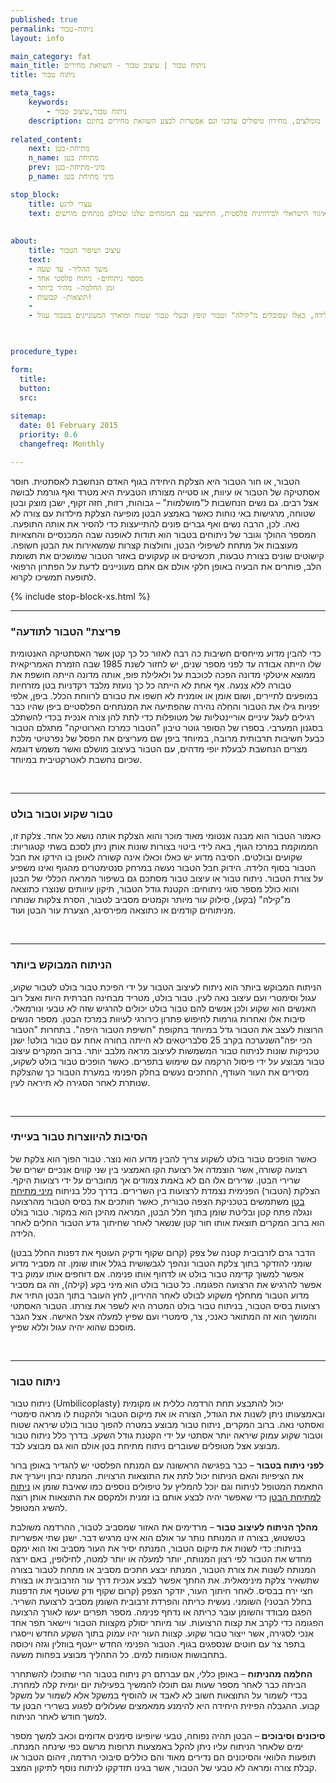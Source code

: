```yaml
---
published: true
permalink: ניתוח-טבור
layout: info

main_category: fat
main_title: ניתוח טבור | עיצוב טבור - השוואת מחירים
title: ניתוח טבור

meta_tags:
    keywords:
        - ניתוח טבור,עיצוב טבור
    description: ניתוח טבור - כל מה שרציתם לדעת על ניתוח לעיצוב הטבור, טכניקות, מתי מבצעים, מומחים מומלצים, מחירון טיפולים עדכני וגם אפשרות לבצע השוואת מחירים בחינם
    
related_content:
    next: מתיחת-בטן
    n_name: מתיחת בטן
    prev: מיני-מתיחת-בטן
    p_name: מיני מתיחת בטן

stop_block: 
    title: עצרי לרגע
    text: סובלת מטבור בעייתי? מעוניינת לשפר את מראה הטבור? בניתוח קצר תוכלי לעצב לעצמך טבור יפה וסקסי בלי סיכונים וסיבוכים מיותרים, חשוב רק שתעברי את הניתוח אצל מנתח פלסטי ששייך לאיגוד הישראלי לכירורגיה פלסטית, התייעצי עם המומחים שלנו שכולם מנתחים מורשים!!    
    
    
about:
    title: עיצוב ושיפור הטבור
    text: 
    - משך ההליך- עד שעה
    - מספר ניתוחים- ניתוח פלסטי אחד
    - זמן החלמה- מהיר ביותר
    - תוצאות- קבועות!
    - 
    - מתאים לאנשים עם בעיית טבור כבר מהלידה, כאלו שסובלים מ"קילה" וטבור קופץ ובעלי טבור שטוח ומוארך המעוניינים בטבור עגול

   

procedure_type: 

form:
  title: 
  button: 
  src:
  
sitemap: 
  date: 01 February 2015
  priority: 0.6
  changefreq: Monthly

---
```

הטבור, או חור הטבור היא הצלקת היחידה בגוף האדם הנחשבת לאסתטית. חוסר אסתטיקה של הטבור או עיוות, או סטייה מצורתו הטבעית היא מטרד ואף גורמת לבושה אצל רבים. גם נשים הנחשבות ל"מושלמות" – גבוהות, רזות, חזה זקוף, ישבן מוצק ובטן שטוחה, מרגישות באי נוחות כאשר באמצע הבטן מופיעה הצלקת מילדות עם צורה לא נאה. לכן, הרבה נשים ואף גברים פונים להתייעצות כדי להסיר את אותה התופעה. המספר ההולך וגובר של ניתוחים בטבור הוא תודות לאופנה שבה המכנסיים והחצאיות מעוצבות אל מתחת לשיפולי הבטן, וחולצות קצרות שמשאירות את הבטן חשופה. קישוטים שונים בצורת טבעות, תכשיטים או קעקועים באזור הטבור שמושכים את תשומת הלב, פותרים את הבעיה באופן חלקי אולם אם אתם מעוניינים לדעת על הפתרון הרפואי לתופעה תמשיכו לקרוא.

 {% include stop-block-xs.html %}  

- - - - - -
 
###  "פריצת" הטבור לתודעה

כדי להבין מדוע מייחסים חשיבות כה רבה לאזור כל כך קטן אשר האסתטיקה האנטומית שלו הייתה אבודה עד לפני מספר שנים, יש לחזור לשנת 1985 שבה הזמרת האמריקאית ממוצא איטלקי מדונה הפכה לכוכבת על ולאלילת פופ, אותה מדונה הייתה חושפת את טבורה ללא צנעה. אף אחת לא הייתה כל כך נועזת מלבד רקדניות בטן מזרחיות במופעים לתיירים, ושום אומן או אומנית לא חשפו את טבורם לרווחת הכלל. ביפן, אלפי יפניות גילו את הטבור והחלה נהירה שהפתיעה את המנתחים הפלסטיים ביפן שהיו כבר רגילים לעגל עיניים אוריינטליות של מטופלות כדי לתת להן צורה אנכית בכדי להשתלב בסגנון המערבי. בספרו של הסופר גוטר טיבון "הטבור כמרכז הארוטיקה" מתגלם הטבור כבעל חשיבות תרבותית מרובה, במיוחד ביפן שם מעריצים את הפסל של נפרטיטי מלכת מצרים הנחשבת לבעלת יופי מדהים, עם הטבור בעיצוב מושלם ואשר משמש דוגמא שכיום נחשבת לאטרקטיבית במיוחד.
  
 

- - - - - -

###  טבור שקוע וטבור בולט

כאמור הטבור הוא מבנה אנטומי מאוד מוכר והוא הצלקת אותה נושא כל אחד. צלקת זו, הממוקמת במרכז הגוף, באה לידי ביטוי בצורות שונות אותן ניתן לסכם בשתי קטגוריות: שקועים ובולטים. הסיבה מדוע יש כאלו וכאלו אינה קשורה לאופן בו הידקו את חבל הטבור בסוף הלידה. הידוק חבל הטבור נעשה במרחק סנטימטרים מהגוף ואינו משפיע על צורת הטבור. ניתוח טבור או עיצוב טבור מסתכם גם בשיפור המראה הכללי של הבטן והוא כולל מספר סוגי ניתוחים: הקטנת גודל הטבור, תיקון עיוותים שנוצרו כתוצאה מ"קילה" (בקע), סילוק עור מיותר וקמטים מסביב לטבור, הסרת צלקות שנותרו מניתוחים קודמים או כתוצאה מפירסינג, הצערת עור הבטן ועוד.
  
 

- - - - - -

###  הניתוח המבוקש ביותר

הניתוח המבוקש ביותר הוא ניתוח לעיצוב הטבור על ידי הפיכת טבור בולט לטבור שקוע, עגול וסימטרי ועם עיצוב נאה לעין. טבור בולט, מטריד מבחינה חברתית היות ואצל רוב האנשים הוא שקוע ולכן אנשים להם טבור בולט יכולים להרגיש שזה לא טבעי ונורמאלי. סיבות אלו ואחרות גורמות לחיפוש פתרון כירורגי לעיוות במרכז הבטן. מספר הנשים הרוצות לעצב את הטבור גדל במיוחד בתקופת "חשיפת הטבור היפה". בתחרות "הטבור הכי יפה"השנערכה בקרב 25 סלבריטאים לא הייתה בחורה אחת עם טבור בולט! ישנן טכניקות שונות לניתוח טבור המשמשות לעיצוב מראה מלבב יותר. ברוב המקרים עיצוב טבור מבוצע על ידי פיסול הרקמה עם שימוש בתפרים. כאשר הופכים טבור בולט לשקוע, מסירים את העור העודף, החתכים נעשים בחלק הפנימי במערת הטבור כך שהצלקת שנותרת לאחר הסגירה לא תיראה לעין.
  
 

- - - - - -

###  הסיבות להיווצרות טבור בעייתי

כאשר הופכים טבור בולט לשקוע צריך להבין מדוע הוא נוצר. טבור הפוך הוא צלקת של רצועה קשורה, אשר הוצמדה אל רצועת הקו האמצעי בין שני קווים אנכיים ישרים של שרירי הבטן. שרירים אלו הם לא באמת צמודים אך מחוברים על ידי רצועות היקף. הצלקת (הטבור) הפנימית נצמדת לרצועות בין השרירים. בדרך כלל בניתוח [מיני מתיחת בטן](/מיני-מתיחת-בטן) משתמשים בטכניקת הצפה טבורית, כאשר חותכים את בסיס הטבור מהרצועה ונגלה פתח קטן ובליטת שומן בתוך חלל הבטן, המראה מהיכן הוא במקור. טבור בולט הוא ברוב המקרים תוצאת אותו חור קטן שנשאר לאחר שחיתוך גדע הטבור החלים לאחר הלידה. 

הדבר גרם לזרבובית קטנה של צפק (קרום שקוף ודקיק העוטף את דפנות החלל בבטן) שומני להזדקר בתוך צלקת הטבור ונהפך לגבשושית בגלל אותו שומן. זה מסביר מדוע אפשר למשוך קדימה טבור בולט או לדחוף אותו פנימה. אם דוחפים אותו עמוק ביד אפשר להרגיש את הרצועה הפגומה. כל טבור בולט הוא מיני בקע (קילה), וזה גם מסביר מדוע הטבור מתחלף משקוע לבולט לאחר ההיריון, לחץ העובר בתוך הבטן התיר את רצועות בסיס הטבור, בניתוח טבור בולט המטרה היא לשפר את צורתו. הטבור האסתטי והמושך הוא זה המתואר כאנכי, צר, סימטרי ועם שפיץ למעלה אצל האישה. אצל הגבר מוסכם שהוא יהיה עגול וללא שפיץ.
  
 

- - - - - -

###  ניתוח טבור

ניתוח טבור (Umbilicoplasty) יכול להתבצע תחת הרדמה כללית או מקומית ובאמצעותו ניתן לשנות את הגודל, הצורה או את מיקום הטבור ולהקנות לו מראה סימטרי ואסתטי נאה. ברוב המקרים, ניתוח טבור מבוצע במטרה להפוך טבור בולט שיראה שטוח וטבור שקוע עמוק שיראה יותר אסתטי על ידי הקטנת גודל השקע. בדרך כלל ניתוח טבור מבוצע אצל מטופלים שעוברים ניתוח מתיחת בטן אולם הוא גם מבוצע לבד.

**לפני ניתוח בטבור** – כבר בפגישה הראשונה עם המנתח הפלסטי יש להגדיר באופן ברור את הציפיות והאם הניתוח יכול לתת את התוצאות הרצויות. המנתח יבחן ויעריך את התאמת המטופל לניתוח וגם יוכל להמליץ על טיפולים נוספים כמו שאיבת שומן או [ניתוח למתיחת הבטן](/מתיחת-בטן) כדי שאפשר יהיה לבצע אותם בו זמנית ולמקסם את התוצאות אותן רוצה להשיג המטופל. 

**מהלך הניתוח לעיצוב טבור** – מרדימים את האזור שמסביב לטבור, ההרדמה משולבת בטשטוש, בצורה זו המנותח נותר ער אולם הוא אינו מרגיש דבר. ישנן שתי אפשריות בניתוח: כדי לשנות את מיקום הטבור, המנתח יסיר את העור מסביב ואז הוא ימקם מחדש את הטבור לפי רצון המנותח, יותר למעלה או יותר למטה, לחילופין, באם ירצה המנותח לשנות את צורת הטבור, המנתח יבצע חתכים מסביב או מתחת לטבור בצורה שתשאיר צלקת מינימאלית. את החתך אפשר לבצע אנכית דרך עור הזרבובית או בצורת חצי ירח בבסיס. לאחר חיתוך העור, יזדקר הצפק (קרום שקוף ודק שעוטף את הדפנות בחלל הבטני) השומני. נעשית כריתה והפרדת זרבובית השומן מסביב לרצועת השריר. הפגם מבודד והשומן עובר כריתה או נדחף פנימה. מספר תפרים יעשו לאורך הרצועה הפגומה כדי לקרב את קצות הרצועות. עור מיותר יסולק מקצוות הטבור ויישאר תפר אחד אנכי לסגירה, אשר ייצור טבור שקוע. קצוות העור יהיו עמוק בתוך השקע החדש וייסגרו בתפר צר עם חוטים שנספגים בגוף. הטבור הפנימי החדש ייעטף בווזלין וגזה ויכוסה בתחבושות אטומות למים. כל התהליך מבוצע בפחות משעה.

**החלמה מהניתוח** – באופן כללי, אם עברתם רק ניתוח בטבור הרי שתוכלו להשתחרר הביתה כבר לאחר מספר שעות וגם תוכלו להמשיך בפעילות יום יומית קלה למחרת. בכדי לשמור על התוצאות חשוב לא לאבד או להוסיף במשקל אלא לשמור על משקל קבוע. ההגבלה הפיזית היחידה היא להימנע ממאמצים שעלולים לפגוע בשרירי הבטן עד למשך חודש לאחר הניתוח.

**סיכונים וסיבוכים** – הבטן תהיה נפוחה, טבעי שיופיעו סימנים אדומים וכאב למשך מספר ימים שלאחר הניתוח עליו ניתן להקל באמצעות תרופות מרשם כפי שינחה המנתח. תופעות הלוואי והסיכונים הם נדירים מאוד והם כוללים סיבוכי הרדמה, זיהום הטבור או קבלת צורה ומראה לא טבעי של הטבור, אשר בגינו תזדקקו לניתוח נוסף לתיקון המצב.